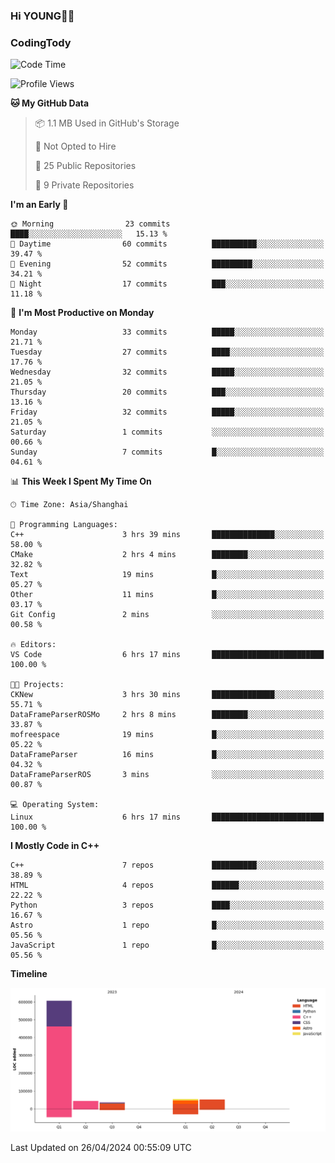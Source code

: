 <!--
**IHKYoung/IHKYoung** is a ✨ _special_ ✨ repository because its `README.md` (this file) appears on your GitHub profile.

Here are some ideas to get you started:

- 🔭 I’m currently working on ...
- 🌱 I’m currently learning ...
- 👯 I’m looking to collaborate on ...
- 🤔 I’m looking for help with ...
- 💬 Ask me about ...
- 📫 How to reach me: ...
- 😄 Pronouns: ...
- ⚡ Fun fact: ...
-->

### Hi YOUNG👋🏻


### CodingTody
<!--START_SECTION:waka-->
![Code Time](http://img.shields.io/badge/Code%20Time-6%20hrs%2017%20mins-blue)

![Profile Views](http://img.shields.io/badge/Profile%20Views-4-blue)

**🐱 My GitHub Data** 

> 📦 1.1 MB Used in GitHub's Storage 
 > 
> 🚫 Not Opted to Hire
 > 
> 📜 25 Public Repositories 
 > 
> 🔑 9 Private Repositories 
 > 
**I'm an Early 🐤** 

```text
🌞 Morning                23 commits          ████░░░░░░░░░░░░░░░░░░░░░   15.13 % 
🌆 Daytime                60 commits          ██████████░░░░░░░░░░░░░░░   39.47 % 
🌃 Evening                52 commits          █████████░░░░░░░░░░░░░░░░   34.21 % 
🌙 Night                  17 commits          ███░░░░░░░░░░░░░░░░░░░░░░   11.18 % 
```
📅 **I'm Most Productive on Monday** 

```text
Monday                   33 commits          █████░░░░░░░░░░░░░░░░░░░░   21.71 % 
Tuesday                  27 commits          ████░░░░░░░░░░░░░░░░░░░░░   17.76 % 
Wednesday                32 commits          █████░░░░░░░░░░░░░░░░░░░░   21.05 % 
Thursday                 20 commits          ███░░░░░░░░░░░░░░░░░░░░░░   13.16 % 
Friday                   32 commits          █████░░░░░░░░░░░░░░░░░░░░   21.05 % 
Saturday                 1 commits           ░░░░░░░░░░░░░░░░░░░░░░░░░   00.66 % 
Sunday                   7 commits           █░░░░░░░░░░░░░░░░░░░░░░░░   04.61 % 
```


📊 **This Week I Spent My Time On** 

```text
🕑︎ Time Zone: Asia/Shanghai

💬 Programming Languages: 
C++                      3 hrs 39 mins       ██████████████░░░░░░░░░░░   58.00 % 
CMake                    2 hrs 4 mins        ████████░░░░░░░░░░░░░░░░░   32.82 % 
Text                     19 mins             █░░░░░░░░░░░░░░░░░░░░░░░░   05.27 % 
Other                    11 mins             █░░░░░░░░░░░░░░░░░░░░░░░░   03.17 % 
Git Config               2 mins              ░░░░░░░░░░░░░░░░░░░░░░░░░   00.58 % 

🔥 Editors: 
VS Code                  6 hrs 17 mins       █████████████████████████   100.00 % 

🐱‍💻 Projects: 
CKNew                    3 hrs 30 mins       ██████████████░░░░░░░░░░░   55.71 % 
DataFrameParserROSMo     2 hrs 8 mins        ████████░░░░░░░░░░░░░░░░░   33.87 % 
mofreespace              19 mins             █░░░░░░░░░░░░░░░░░░░░░░░░   05.22 % 
DataFrameParser          16 mins             █░░░░░░░░░░░░░░░░░░░░░░░░   04.32 % 
DataFrameParserROS       3 mins              ░░░░░░░░░░░░░░░░░░░░░░░░░   00.87 % 

💻 Operating System: 
Linux                    6 hrs 17 mins       █████████████████████████   100.00 % 
```

**I Mostly Code in C++** 

```text
C++                      7 repos             ██████████░░░░░░░░░░░░░░░   38.89 % 
HTML                     4 repos             ██████░░░░░░░░░░░░░░░░░░░   22.22 % 
Python                   3 repos             ████░░░░░░░░░░░░░░░░░░░░░   16.67 % 
Astro                    1 repo              █░░░░░░░░░░░░░░░░░░░░░░░░   05.56 % 
JavaScript               1 repo              █░░░░░░░░░░░░░░░░░░░░░░░░   05.56 % 
```



**Timeline**

![Lines of Code chart](https://raw.githubusercontent.com/IHKYoung/IHKYoung/baseline/assets/bar_graph.png)


 Last Updated on 26/04/2024 00:55:09 UTC
<!--END_SECTION:waka-->
